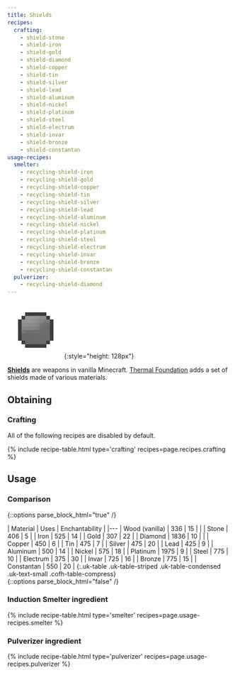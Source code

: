 ```yaml
---
title: Shields
recipes:
  crafting:
    - shield-stone
    - shield-iron
    - shield-gold
    - shield-diamond
    - shield-copper
    - shield-tin
    - shield-silver
    - shield-lead
    - shield-aluminum
    - shield-nickel
    - shield-platinum
    - shield-steel
    - shield-electrum
    - shield-invar
    - shield-bronze
    - shield-constantan
usage-recipes:
  smelter:
    - recycling-shield-iron
    - recycling-shield-gold
    - recycling-shield-copper
    - recycling-shield-tin
    - recycling-shield-silver
    - recycling-shield-lead
    - recycling-shield-aluminum
    - recycling-shield-nickel
    - recycling-shield-platinum
    - recycling-shield-steel
    - recycling-shield-electrum
    - recycling-shield-invar
    - recycling-shield-bronze
    - recycling-shield-constantan
  pulverizer:
    - recycling-shield-diamond
---
```


![Shields](/assets/images/thermal-foundation/shields.gif){:style="height: 128px"}


**[Shields](https://minecraft.gamepedia.com/Shield)** are weapons in vanilla
Minecraft. [Thermal Foundation](/docs/thermal-foundation/) adds a set of shields
made of various materials.


Obtaining
---------

### Crafting
All of the following recipes are disabled by default.

{% include recipe-table.html type='crafting' recipes=page.recipes.crafting %}


Usage
-----

### Comparison
{::options parse_block_html="true" /}
<div class="uk-overflow-container">
| Material | Uses | Enchantability |
|---
| Wood (vanilla) | 336 | 15 |
|
| Stone | 406 | 5 |
| Iron | 525 | 14 |
| Gold | 307 | 22 |
| Diamond | 1836 | 10 |
|
| Copper | 450 | 6 |
| Tin | 475 | 7 |
| Silver | 475 | 20 |
| Lead | 425 | 9 |
| Aluminum | 500 | 14 |
| Nickel | 575 | 18 |
| Platinum | 1975 | 9 |
| Steel | 775 | 10 |
| Electrum | 375 | 30 |
| Invar | 725 | 16 |
| Bronze | 775 | 15 |
| Constantan | 550 | 20 |
{:.uk-table .uk-table-striped .uk-table-condensed .uk-text-small .cofh-table-compress}
</div>
{::options parse_block_html="false" /}

### Induction Smelter ingredient
{% include recipe-table.html type='smelter' recipes=page.usage-recipes.smelter %}

### Pulverizer ingredient
{% include recipe-table.html type='pulverizer' recipes=page.usage-recipes.pulverizer %}
